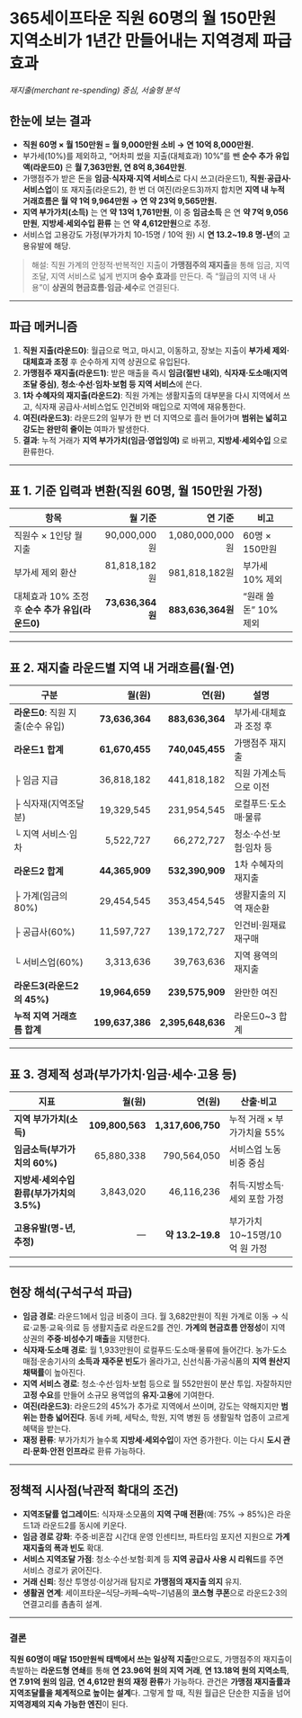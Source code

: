 # 365세이프타운 직원 60명의 월 150만원 지역소비가 1년간 만들어내는 지역경제 파급효과

*재지출(merchant re-spending) 중심, 서술형 분석*

## 한눈에 보는 결과

* **직원 60명 × 월 150만원 = 월 9,000만원 소비 → 연 10억 8,000만원.**
* 부가세(10%)를 제외하고, “어차피 썼을 지출(대체효과) 10%”를 뺀 **순수 추가 유입액(라운드0)** 은 **월 7,363만원, 연 8억 8,364만원**.
* 가맹점주가 받은 돈을 **임금·식자재·지역 서비스**로 다시 쓰고(라운드1), **직원·공급사·서비스업**이 또 재지출(라운드2), 한 번 더 여진(라운드3)까지 합치면
  **지역 내 누적 거래흐름은 월 약 1억 9,964만원 → 연 약 23억 9,565만원.**
* **지역 부가가치(소득)** 는 연 **약 13억 1,761만원**, 이 중 **임금소득** 은 연 **약 7억 9,056만원**,
  **지방세·세외수입 환류** 는 연 **약 4,612만원**으로 추정.
* 서비스업 고용강도 가정(부가가치 10-15명 / 10억 원) 시 **연 13.2~19.8 명-년**의 고용유발에 해당.

> 해설: 직원 가계의 안정적·반복적인 지출이 **가맹점주의 재지출**을 통해 임금, 지역 조달, 지역 서비스로 넓게 번지며 **승수 효과**를 만든다. 즉 “월급의 지역 내 사용”이 **상권의 현금흐름·임금·세수**로 연결된다.

---

## 파급 메커니즘

1. **직원 지출(라운드0)**: 월급으로 먹고, 마시고, 이동하고, 장보는 지출이 **부가세 제외·대체효과 조정** 후 순수하게 지역 상권으로 유입된다.
2. **가맹점주 재지출(라운드1)**: 받은 매출을 즉시 **임금(절반 내외)**, **식자재·도소매(지역조달 중심)**, **청소·수선·임차·보험 등 지역 서비스**에 쓴다.
3. **1차 수혜자의 재지출(라운드2)**: 직원 가계는 생활지출의 대부분을 다시 지역에서 쓰고, 식자재 공급사·서비스업도 인건비와 매입으로 지역에 재유통한다.
4. **여진(라운드3)**: 라운드2의 일부가 한 번 더 지역으로 흘러 들어가며 **범위는 넓히고 강도는 완만히 줄이는** 여파가 발생한다.
5. **결과**: 누적 거래가 **지역 부가가치(임금·영업잉여)** 로 바뀌고, **지방세·세외수입** 으로 환류한다.

---

## 표 1. 기준 입력과 변환(직원 60명, 월 150만원 가정)

| 항목                               |            월 기준 |             연 기준 | 비고              |
| -------------------------------- | --------------: | ---------------: | --------------- |
| 직원수 × 1인당 월 지출                   |     90,000,000원 |   1,080,000,000원 | 60명 × 150만원     |
| 부가세 제외 환산                        |     81,818,182원 |     981,818,182원 | 부가세 10% 제외      |
| 대체효과 10% 조정 후 **순수 추가 유입(라운드0)** | **73,636,364원** | **883,636,364원** | “원래 쓸 돈” 10% 제외 |

---

## 표 2. 재지출 라운드별 지역 내 거래흐름(월·연)

| 구분                     |            월(원) |              연(원) | 설명            |
| ---------------------- | --------------: | ----------------: | ------------- |
| **라운드0**: 직원 지출(순수 유입) |  **73,636,364** |   **883,636,364** | 부가세·대체효과 조정 후 |
| **라운드1 합계**            |  **61,670,455** |   **740,045,455** | 가맹점주 재지출      |
| ├ 임금 지급                |      36,818,182 |       441,818,182 | 직원 가계소득으로 이전  |
| ├ 식자재(지역조달분)           |      19,329,545 |       231,954,545 | 로컬푸드·도소매·물류   |
| └ 지역 서비스·임차            |       5,522,727 |        66,272,727 | 청소·수선·보험·임차 등 |
| **라운드2 합계**            |  **44,365,909** |   **532,390,909** | 1차 수혜자의 재지출   |
| ├ 가계(임금의 80%)          |      29,454,545 |       353,454,545 | 생활지출의 지역 재순환  |
| ├ 공급사(60%)             |      11,597,727 |       139,172,727 | 인건비·원재료 재구매   |
| └ 서비스업(60%)            |       3,313,636 |        39,763,636 | 지역 용역의 재지출    |
| **라운드3(라운드2의 45%)**    |  **19,964,659** |   **239,575,909** | 완만한 여진        |
| **누적 지역 거래흐름 합계**      | **199,637,386** | **2,395,648,636** | 라운드0~3 합계     |

---

## 표 3. 경제적 성과(부가가치·임금·세수·고용 등)

| 지표                          |            월(원) |              연(원) | 산출·비고                |
| --------------------------- | --------------: | ----------------: | -------------------- |
| **지역 부가가치(소득)**             | **109,800,563** | **1,317,606,750** | 누적 거래 × 부가가치율 55%    |
| **임금소득(부가가치의 60%)**         |      65,880,338 |       790,564,050 | 서비스업 노동비중 중심         |
| **지방세·세외수입 환류(부가가치의 3.5%)** |       3,843,020 |        46,116,236 | 취득·지방소득·세외 포함 가정     |
| **고용유발(명-년, 추정)**           |               — |   **약 13.2–19.8** | 부가가치 10~15명/10억 원 가정 |

---

## 현장 해석(구석구석 파급)

* **임금 경로**: 라운드1에서 임금 비중이 크다. 월 3,682만원이 직원 가계로 이동 → 식료·교통·교육·의료 등 생활지출로 라운드2를 견인. **가계의 현금흐름 안정성**이 지역 상권의 **주중·비성수기 매출**을 지탱한다.
* **식자재·도소매 경로**: 월 1,933만원이 로컬푸드·도소매·물류에 들어간다. 농가·도소매점·운송기사의 **소득과 재주문 빈도**가 올라가고, 신선식품·가공식품의 **지역 원산지 채택률**이 높아진다.
* **지역 서비스 경로**: 청소·수선·임차·보험 등으로 월 552만원이 분산 투입. 자잘하지만 **고정 수요**를 만들어 소규모 용역업의 **유지·고용**에 기여한다.
* **여진(라운드3)**: 라운드2의 45%가 추가로 지역에서 쓰이며, 강도는 약해지지만 **범위는 한층 넓어진다**. 동네 카페, 세탁소, 학원, 지역 병원 등 생활밀착 업종이 고르게 혜택을 받는다.
* **재정 환류**: 부가가치가 늘수록 **지방세·세외수입**이 자연 증가한다. 이는 다시 **도시 관리·문화·안전 인프라**로 환류 가능하다.

---

## 정책적 시사점(낙관적 확대의 조건)

* **지역조달률 업그레이드**: 식자재·소모품의 **지역 구매 전환**(예: 75% → 85%)은 라운드1과 라운드2를 동시에 키운다.
* **임금 경로 강화**: 주중·비혼잡 시간대 운영 인센티브, 파트타임 포지션 지원으로 **가계 재지출의 폭과 빈도** 확대.
* **서비스 지역조달 가점**: 청소·수선·보험·회계 등 **지역 공급사 사용 시 리워드**를 주면 서비스 경로가 굵어진다.
* **거래 신뢰**: 정산 투명성·이상거래 탐지로 **가맹점의 재지출 의지** 유지.
* **생활권 연계**: 세이프타운–식당–카페–숙박–기념품의 **코스형 쿠폰**으로 라운드2·3의 연결고리를 촘촘히 설계.

---

### 결론

**직원 60명이 매달 150만원씩 태백에서 쓰는 일상적 지출**만으로도, 가맹점주의 재지출이 촉발하는 **라운드형 연쇄**를 통해 **연 23.96억 원의 지역 거래**, **연 13.18억 원의 지역소득**, **연 7.91억 원의 임금**, **연 4,612만 원의 재정 환류**가 가능하다. 관건은 **가맹점 재지출률과 지역조달률을 체계적으로 높이는 설계**다. 그렇게 할 때, 직원 월급은 단순한 지출을 넘어 **지역경제의 지속 가능한 엔진**이 된다.
